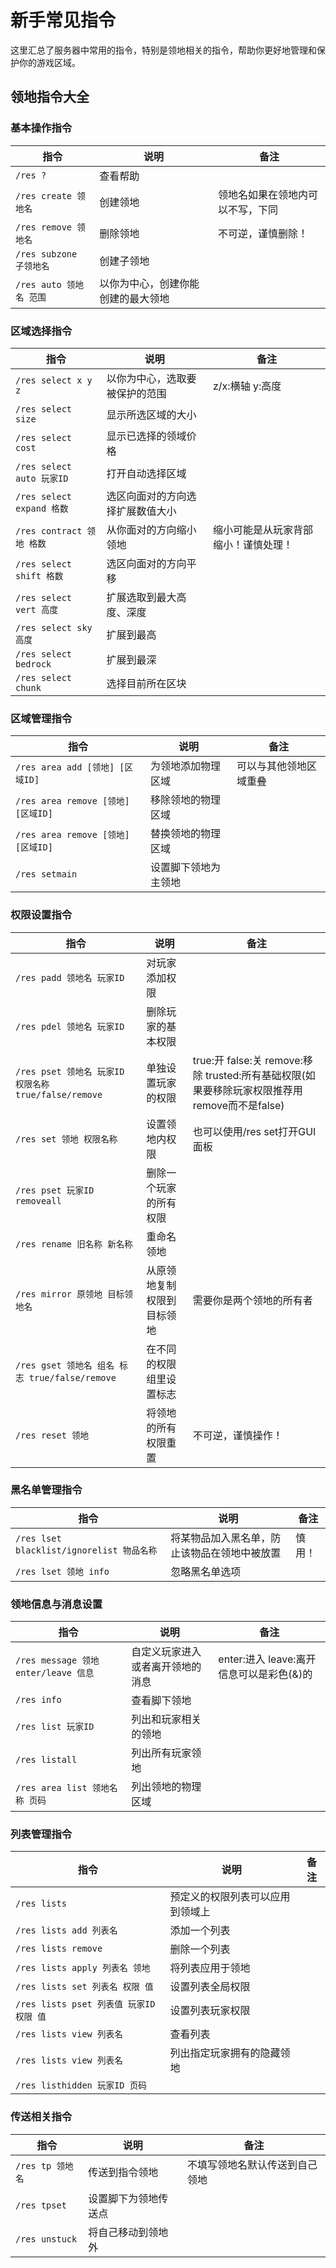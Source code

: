 # 新手常见指令

这里汇总了服务器中常用的指令，特别是领地相关的指令，帮助你更好地管理和保护你的游戏区域。

## 领地指令大全

### 基本操作指令

| 指令 | 说明 | 备注 |
|------|------|------|
| `/res ?` | 查看帮助 | |
| `/res create 领地名` | 创建领地 | 领地名如果在领地内可以不写，下同 |
| `/res remove 领地名` | 删除领地 | 不可逆，谨慎删除！ |
| `/res subzone 子领地名` | 创建子领地 | |
| `/res auto 领地名 范围` | 以你为中心，创建你能创建的最大领地 | |

### 区域选择指令

| 指令 | 说明 | 备注 |
|------|------|------|
| `/res select x y z` | 以你为中心，选取要被保护的范围 | z/x:横轴 y:高度 |
| `/res select size` | 显示所选区域的大小 | |
| `/res select cost` | 显示已选择的领域价格 | |
| `/res select auto 玩家ID` | 打开自动选择区域 | |
| `/res select expand 格数` | 选区向面对的方向选择扩展数值大小 | |
| `/res contract 领地 格数` | 从你面对的方向缩小领地 | 缩小可能是从玩家背部缩小！谨慎处理！ |
| `/res select shift 格数` | 选区向面对的方向平移 | |
| `/res select vert 高度` | 扩展选取到最大高度、深度 | |
| `/res select sky 高度` | 扩展到最高 | |
| `/res select bedrock` | 扩展到最深 | |
| `/res select chunk` | 选择目前所在区块 | |

### 区域管理指令

| 指令 | 说明 | 备注 |
|------|------|------|
| `/res area add [领地] [区域ID]` | 为领地添加物理区域 | 可以与其他领地区域重叠 |
| `/res area remove [领地] [区域ID]` | 移除领地的物理区域 | |
| `/res area remove [领地] [区域ID]` | 替换领地的物理区域 | |
| `/res setmain` | 设置脚下领地为主领地 | |

### 权限设置指令

| 指令 | 说明 | 备注 |
|------|------|------|
| `/res padd 领地名 玩家ID` | 对玩家添加权限 | |
| `/res pdel 领地名 玩家ID` | 删除玩家的基本权限 | |
| `/res pset 领地名 玩家ID 权限名称 true/false/remove` | 单独设置玩家的权限 | true:开 false:关 remove:移除 trusted:所有基础权限(如果要移除玩家权限推荐用remove而不是false) |
| `/res set 领地 权限名称` | 设置领地内权限 | 也可以使用/res set打开GUI面板 |
| `/res pset 玩家ID removeall` | 删除一个玩家的所有权限 | |
| `/res rename 旧名称 新名称` | 重命名领地 | |
| `/res mirror 原领地 目标领地名` | 从原领地复制权限到目标领地 | 需要你是两个领地的所有者 |
| `/res gset 领地名 组名 标志 true/false/remove` | 在不同的权限组里设置标志 | |
| `/res reset 领地` | 将领地的所有权限重置 | 不可逆，谨慎操作！ |

### 黑名单管理指令

| 指令 | 说明 | 备注 |
|------|------|------|
| `/res lset blacklist/ignorelist 物品名称` | 将某物品加入黑名单，防止该物品在领地中被放置 | 慎用！ |
| `/res lset 领地 info` | 忽略黑名单选项 | |

### 领地信息与消息设置

| 指令 | 说明 | 备注 |
|------|------|------|
| `/res message 领地 enter/leave 信息` | 自定义玩家进入或者离开领地的消息 | enter:进入 leave:离开 信息可以是彩色(&)的 |
| `/res info` | 查看脚下领地 | |
| `/res list 玩家ID` | 列出和玩家相关的领地 | |
| `/res listall` | 列出所有玩家领地 | |
| `/res area list 领地名称 页码` | 列出领地的物理区域 | |

### 列表管理指令

| 指令 | 说明 | 备注 |
|------|------|------|
| `/res lists` | 预定义的权限列表可以应用到领域上 | |
| `/res lists add 列表名` | 添加一个列表 | |
| `/res lists remove` | 删除一个列表 | |
| `/res lists apply 列表名 领地` | 将列表应用于领地 | |
| `/res lists set 列表名 权限 值` | 设置列表全局权限 | |
| `/res lists pset 列表值 玩家ID 权限 值` | 设置列表玩家权限 | |
| `/res lists view 列表名` | 查看列表 | |
| `/res lists view 列表名` | 列出指定玩家拥有的隐藏领地 | |
| `/res listhidden 玩家ID 页码` | | |

### 传送相关指令

| 指令 | 说明 | 备注 |
|------|------|------|
| `/res tp 领地名` | 传送到指令领地 | 不填写领地名默认传送到自己领地 |
| `/res tpset` | 设置脚下为领地传送点 | |
| `/res unstuck` | 将自己移动到领地外 | |